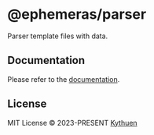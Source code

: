 # @ephemeras/parser

Parser template files with data.

## Documentation

Please refer to the [documentation](https://kythuen.github.io/ephemeras/parser).

## License

MIT License &copy; 2023-PRESENT [Kythuen](https://github.com/Kythuen)